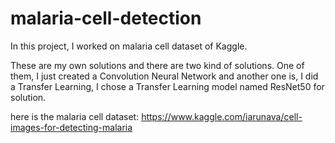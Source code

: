 # malaria-cell-detection


In this project, I worked on malaria cell dataset of Kaggle. 

These are my own solutions and there are two kind of solutions. One of them, I just created a Convolution Neural Network and 
another one is, I did a Transfer Learning, I chose a Transfer Learning model named ResNet50 for solution.

here is the malaria cell dataset: https://www.kaggle.com/iarunava/cell-images-for-detecting-malaria
